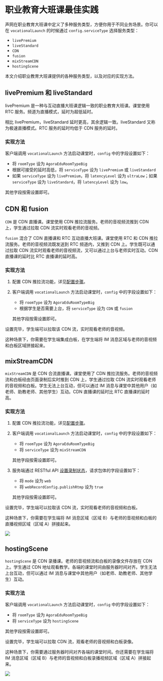 # 职业教育大班课最佳实践

声网在职业教育大班课中定义了多种服务类型，方便你用于不同业务场景。你可以在 `vocationalLaunch` 的时候通过 `config.serviceType` 选择服务类型：

- `livePremium`
- `liveStandard`
- `CDN`
- `fusion`
- `mixStreamCDN`
- `hostingScene`

本文介绍职业教育大班课提供的各种服务类型，以及对应的实现方法。

## livePremium 和 liveStandard

livePremium 是一种与互动直播大班课逻辑一致的职业教育大班课。课堂使用 RTC 服务。频道为直播模式，延时为超低延时。

相比 livePremium，liveStandard 延时更高，其余逻辑一致。liveStandard 又称为极速直播模式。RTC 服务的延时均低于 CDN 服务的延时。

### 实现方法

客户端调用 `vocationalLaunch` 方法启动课堂时，`config` 中的字段设置如下：

- 将 `roomType` 设为 `AgoraEduRoomTypeBig`
- 根据可接受的延时高低，将 `serviceType` 设为 `livePremium` 或 `liveStandard`
- 如果 `serviceType` 设为 `livePremium`，将 `latencyLevel` 设为 `ultraLow`；如果 `serviceType` 设为 `liveStandard`，将 `latencyLevel` 设为 `low`。

其他字段按需设置即可。

## CDN 和 fusion

`CDN` 是 CDN 直播课。课堂使用 CDN 推拉流服务。老师的音视频流推到 CDN 上，学生通过拉取 CDN 流实时观看老师的音视频。

`fusion` 混合了 CDN 直播课和 RTC 互动直播大班课。课堂使用 RTC 和 CDN 推拉流服务。老师的音视频流既发送到 RTC 频道内，又推到 CDN 上。学生既可以通过拉取 CDN 流实时观看老师的音视频流，又可以通过上台与老师实时互动。CDN 直播课的延时比 RTC 直播课的延时高。

### 实现方法

1. 配置 CDN 推拉流功能，详见[配置步骤](./agora_class_configure?platform=iOS#配置-cdn-推拉流功能)。
2. 客户端调用 `vocationalLaunch` 方法启动课堂时，`config` 中的字段设置如下：

    - 将 `roomType` 设为 `AgoraEduRoomTypeBig`
    - 根据学生是否需要上台，将 `serviceType` 设为 `CDN` 或 `fusion`

    其他字段按需设置即可。

设置完毕，学生端可以拉取该 CDN 流，实时观看老师的音视频。

这种场景下，你需要在学生端集成白板，在学生端将 IM 消息区域与老师的音视频和白板区域拼接起来。

## mixStreamCDN

`mixStreamCDN` 是 CDN 合流直播课。课堂使用了 CDN 推拉流服务。老师的音视频流和白板经由页面录制后实时推到 CDN 上，学生通过拉取 CDN 流实时观看老师的音视频和白板。学生无法上台互动，但可以通过 IM 消息与课堂中其他用户（如老师、助教老师、其他学生）互动。CDN 直播课的延时比 RTC 直播课的延时高。

### 实现方法

1. 配置 CDN 推拉流功能，详见[配置步骤](./agora_class_configure?platform=iOS#配置-cdn-推拉流功能)。
2. 客户端调用 `vocationalLaunch` 方法启动课堂时，`config` 中的字段设置如下：

    - 将 `roomType` 设为 `AgoraEduRoomTypeBig`
    - 将 `serviceType` 设为 `mixStreamCDN`

    其他字段按需设置即可。

3. 服务端通过 RESTful API [设置录制状态](./agora-class/agora_class_restful_api?platform=All%20Platforms#设置录制状态)，请求包体的字段设置如下：

    - 将 `mode` 设为 `web`
    - 将 `webRecordConfig.publishRtmp` 设为 `true`

    其他字段按需设置即可。


设置完毕，学生端可以拉取该 CDN 流，实时观看老师的音视频和白板。

这种场景下，你需要在学生端将 IM 消息区域（区域 B）与老师的音视频和白板的直播视频区域（区域 A）拼接起来。

![](https://web-cdn.agora.io/docs-files/1659949727363)


## hostingScene

`hostingScene` 是 CDN 录播课。老师的音视频流和白板的录像文件存放在 CDN 上。学生通过 CDN 地址观看教学。各端的课堂时间由服务器时间对齐。学生无法上台互动，但可以通过 IM 消息与课堂中其他用户（如老师、助教老师、其他学生）互动。

### 实现方法

客户端调用 `vocationalLaunch` 方法启动课堂时，`config` 中的字段设置如下：

- 将 `roomType` 设为 `AgoraEduRoomTypeBig`
- 将 `serviceType` 设为 `hostingScene`

其他字段按需设置即可。

设置完毕，学生端可以拉取 CDN 流，观看老师的音视频和白板录像。

这种场景下，你需要通过服务器时间对齐各端的课堂时间。你还需要在学生端将 IM 消息区域（区域 B）与老师的音视频和白板录播视频区域（区域 A）拼接起来。

![](https://web-cdn.agora.io/docs-files/1659949727363)
